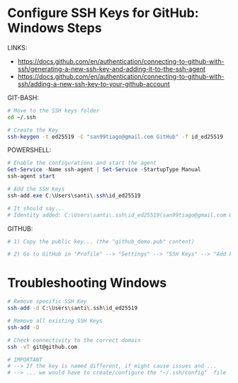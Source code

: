 # Configure SSH Keys for GitHub: Windows Steps

LINKS:

- https://docs.github.com/en/authentication/connecting-to-github-with-ssh/generating-a-new-ssh-key-and-adding-it-to-the-ssh-agent
- https://docs.github.com/en/authentication/connecting-to-github-with-ssh/adding-a-new-ssh-key-to-your-github-account

GIT-BASH:

```bash
# Move to the SSH keys folder
cd ~/.ssh

# Create the Key
ssh-keygen -t ed25519 -C "san99tiago@gmail.com GitHub" -f id_ed25519
```

POWERSHELL:

```powershell
# Enable the configurations and start the agent
Get-Service -Name ssh-agent | Set-Service -StartupType Manual
ssh-agent start

# Add the SSH keys
ssh-add.exe C:\Users\santi\.ssh\id_ed25519

# It should say...
# Identity added: C:\Users\santi\.ssh\id_ed25519(san99tiago@gmail.com GitHub)
```

GITHUB:

```bash
# 1) Copy the public key... (the "github_demo.pub" content)

# 2) Go to GitHub in "Profile" --> "Settings" --> "SSH Keys" --> "Add key"
```

# Troubleshooting Windows

```bash
# Remove specific SSH Key
ssh-add -d C:\Users\santi\.ssh\id_ed25519

# Remove all existing SSH Keys
ssh-add -D

# Check connectivity to the correct domain
ssh -vT git@github.com

```

```bash
# IMPORTANT
# --> If the key is named different, if might cause issues and ...
# --> ... we would have to create/configure the "~/.ssh/config"  file
```
